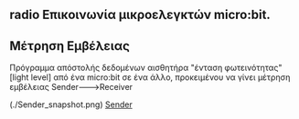 ## radio Επικοινωνία μικροελεγκτών micro:bit.
## Μέτρηση Εμβέλειας

Πρόγραμμα απόστολής δεδομένων αισθητήρα "ένταση φωτεινότητας" [light level] από ένα micro:bit σε ένα άλλο, προκειμένου να γίνει μέτρηση εμβέλειας Sender--->Receiver

(./Sender_snapshot.png)
[Sender](https://makecode.microbit.org/_JLX3AwTbxdhs/)
